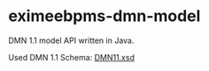 eximeebpms-dmn-model
==================

DMN 1.1 model API written in Java.

Used DMN 1.1 Schema: [DMN11.xsd](src/main/resources/org/eximeebpms/bpm/model/dmn/schema/DMN11.xsd)

